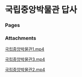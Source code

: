 # 국립중앙박물관 답사

### Pages

### Attachments

[국립중앙박물관1.mp4](%EA%B5%AD%EB%A6%BD%EC%A4%91%EC%95%99%EB%B0%95%EB%AC%BC%EA%B4%80%20%EB%8B%B5%EC%82%AC%201c3dfc1d23f781d9bd9dd52a1629bcb4/%EA%B5%AD%EB%A6%BD%EC%A4%91%EC%95%99%EB%B0%95%EB%AC%BC%EA%B4%801.mp4)

[국립중앙박물관3.mp4](%EA%B5%AD%EB%A6%BD%EC%A4%91%EC%95%99%EB%B0%95%EB%AC%BC%EA%B4%80%20%EB%8B%B5%EC%82%AC%201c3dfc1d23f781d9bd9dd52a1629bcb4/%EA%B5%AD%EB%A6%BD%EC%A4%91%EC%95%99%EB%B0%95%EB%AC%BC%EA%B4%803.mp4)

[국립중앙박물관2.mp4](%EA%B5%AD%EB%A6%BD%EC%A4%91%EC%95%99%EB%B0%95%EB%AC%BC%EA%B4%80%20%EB%8B%B5%EC%82%AC%201c3dfc1d23f781d9bd9dd52a1629bcb4/%EA%B5%AD%EB%A6%BD%EC%A4%91%EC%95%99%EB%B0%95%EB%AC%BC%EA%B4%802.mp4)